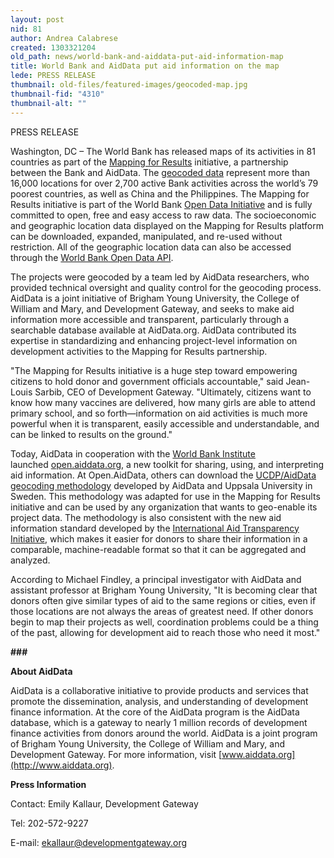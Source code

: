 ```yaml
---
layout: post
nid: 81
author: Andrea Calabrese
created: 1303321204
old_path: news/world-bank-and-aiddata-put-aid-information-map
title: World Bank and AidData put aid information on the map
lede: PRESS RELEASE
thumbnail: old-files/featured-images/geocoded-map.jpg
thumbnail-fid: "4310"
thumbnail-alt: ""
---
```


PRESS RELEASE

Washington, DC – The World Bank has released maps of its activities in 81 countries as part of the [Mapping for Results](http://maps.worldbank.org) initiative, a partnership between the Bank and AidData. The [geocoded data](http://open.aiddata.org/content/index/geocoding) represent more than 16,000 locations for over 2,700 active Bank activities across the world’s 79 poorest countries, as well as China and the Philippines. The Mapping for Results initiative is part of the World Bank [Open Data Initiative](http://data.worldbank.org/) and is fully committed to open, free and easy access to raw data. The socioeconomic and geographic location data displayed on the Mapping for Results platform can be downloaded, expanded, manipulated, and re-used without restriction. All of the geographic location data can also be accessed through the [World Bank Open Data API](http://data.worldbank.org/developers).

The projects were geocoded by a team led by AidData researchers, who provided technical oversight and quality control for the geocoding process. AidData is a joint initiative of Brigham Young University, the College of William and Mary, and Development Gateway, and seeks to make aid information more accessible and transparent, particularly through a searchable database available at AidData.org. AidData contributed its expertise in standardizing and enhancing project-level information on development activities to the Mapping for Results partnership.

"The Mapping for Results initiative is a huge step toward empowering citizens to hold donor and government officials accountable," said Jean-Louis Sarbib, CEO of Development Gateway. "Ultimately, citizens want to know how many vaccines are delivered, how many girls are able to attend primary school, and so forth—information on aid activities is much more powerful when it is transparent, easily accessible and understandable, and can be linked to results on the ground."

Today, AidData in cooperation with the [World Bank Institute](http://wbi.worldbank.org/wbi/) launched [open.aiddata.org](http://open.aiddata.org/content), a new toolkit for sharing, using, and interpreting aid information. At Open.AidData, others can download the [UCDP/AidData geocoding methodology](http://open.aiddata.org/content/index/geocoding) developed by AidData and Uppsala University in Sweden. This methodology was adapted for use in the Mapping for Results initiative and can be used by any organization that wants to geo-enable its project data. The methodology is also consistent with the new aid information standard developed by the [International Aid Transparency Initiative](http://www.iatistandard.org/), which makes it easier for donors to share their information in a comparable, machine-readable format so that it can be aggregated and analyzed.

According to Michael Findley, a principal investigator with AidData and assistant professor at Brigham Young University, "It is becoming clear that donors often give similar types of aid to the same regions or cities, even if those locations are not always the areas of greatest need. If other donors begin to map their projects as well, coordination problems could be a thing of the past, allowing for development aid to reach those who need it most."

**\###**

**About AidData**

AidData is a collaborative initiative to provide products and services that promote the dissemination, analysis, and understanding of development finance information. At the core of the AidData program is the AidData database, which is a gateway to nearly 1 million records of development finance activities from donors around the world. AidData is a joint program of Brigham Young University, the College of William and Mary, and Development Gateway. For more information, visit [www.aiddata.org](http://www.aiddata.org).

**Press Information**

Contact: Emily Kallaur, Development Gateway

Tel: 202-572-9227

E-mail: [ekallaur@developmentgateway.org](mailto:ekallaur@developmentgateway.org)
